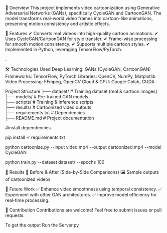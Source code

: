📌 Overview
This project implements video cartoonization using Generative Adversarial Networks (GANs), specifically CycleGAN and CartoonGAN. The model transforms real-world video frames into cartoon-like animations, preserving motion consistency and artistic effects.

🚀 Features
✔ Converts real videos into high-quality cartoon animations.
✔ Uses CycleGAN/CartoonGAN for style transfer.
✔ Frame-wise processing for smooth motion consistency.
✔ Supports multiple cartoon styles.
✔ Implemented in Python, leveraging TensorFlow/PyTorch.

.

🛠 Technologies Used
Deep Learning: GANs (CycleGAN, CartoonGAN)
Frameworks: TensorFlow, PyTorch
Libraries: OpenCV, NumPy, Matplotlib
Video Processing: FFmpeg, OpenCV
Cloud & GPU: Google Colab, CUDA

Project Structure
├── dataset/                   # Training dataset (real & cartoon images)  
├── models/                    # Pre-trained GAN models  
├── scripts/                   # Training & inference scripts  
├── results/                   # Cartoonized video outputs  
├── requirements.txt           # Dependencies  
├── README.md                  # Project documentation  



#install dependencies

pip install -r requirements.txt

python cartoonize.py --input video.mp4 --output cartoonized.mp4 --model CycleGAN


python train.py --dataset dataset/ --epochs 100

🔬 Results
🚀 Before & After (Side-by-Side Comparisons)
🖼️ Sample outputs of cartoonized videos

📝 Future Work
✅ Enhance video smoothness using temporal consistency.
✅ Experiment with other GAN architectures.
✅ Improve model efficiency for real-time processing.

📩 Contribution
Contributions are welcome! Feel free to submit issues or pull requests.



To get the output Run the Server.py
